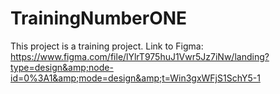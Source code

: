 # TrainingNumberONE
This project is a training project. Link to Figma: https://www.figma.com/file/lYlrT975huJ1Vwr5Jz7iNw/landing?type=design&amp;node-id=0%3A1&amp;mode=design&amp;t=Win3gxWFjS1SchY5-1
